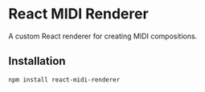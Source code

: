 # React MIDI Renderer

A custom React renderer for creating MIDI compositions.

## Installation

```bash
npm install react-midi-renderer
